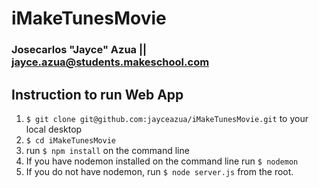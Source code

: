 # iMakeTunesMovie

### Josecarlos "Jayce" Azua || jayce.azua@students.makeschool.com

## Instruction to run Web App

1. ```$ git clone git@github.com:jayceazua/iMakeTunesMovie.git``` to your local desktop
2. ```$ cd iMakeTunesMovie```
3. run ```$ npm install``` on the command line
4. If you have nodemon installed on the command line run ```$ nodemon```
5. If you do not have nodemon, run ```$ node server.js``` from the root.
